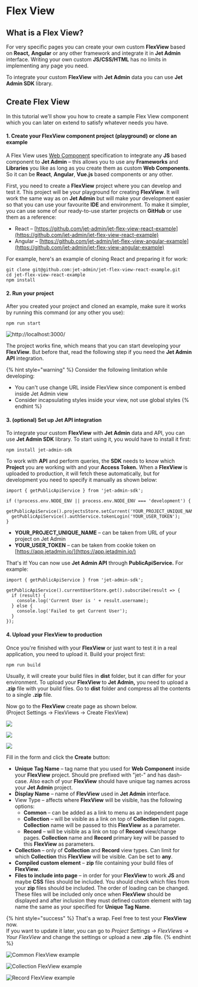 # Flex View

## What is a Flex View?

For very specific pages you can create your own custom **FlexView** based on **React,** **Angular** or any other framework and integrate it in **Jet Admin** interface. Writing your own custom **JS/CSS/HTML** has no limits in implementing any page you need.

To integrate your custom **FlexView** with **Jet Admin** data you can use **Jet Admin SDK** library.

## Create Flex View

In this tutorial we'll show you how to create a sample Flex View component which you can later on extend to satisfy whatever needs you have.

#### 1. Create your FlexView component project \(playground\) or clone an example

A Flex View uses [Web Component](https://www.webcomponents.org/introduction) specification to integrate any **JS** based component to **Jet Admin** – this allows you to use any **Frameworks** and **Libraries** you like as long as you create them as custom **Web Components**. So it can be **React**, **Angular**, **Vue.js** based components or any other.

First, you need to create a **FlexView** project where you can develop and test it. This project will be your playground for creating **FlexView**. It will work the same way as on **Jet Admin** but will make your development easier so that you can use your favourite **IDE** and environment. To make it simpler, you can use some of our ready-to-use starter projects on **GitHub** or use them as a reference:

* React – [https://github.com/jet-admin/jet-flex-view-react-example](https://github.com/jet-admin/jet-flex-view-react-example)
* Angular – [https://github.com/jet-admin/jet-flex-view-angular-example](https://github.com/jet-admin/jet-flex-view-angular-example)

For example, here's an example of cloning React and preparing it for work:

```
git clone git@github.com:jet-admin/jet-flex-view-react-example.git
cd jet-flex-view-react-example
npm install
```

#### 2. Run your project

After you created your project and cloned an example, make sure it works by running this command \(or any other you use\):

```
npm run start
```

![http://localhost:3000/](../../.gitbook/assets/image%20%2812%29.png)

The project works fine, which means that you can start developing your **FlexView**. But before that, read the following step if you need the **Jet Admin API** integration.

{% hint style="warning" %}
Consider the following limitation while developing:

* You can't use change URL inside FlexView since component is embed inside Jet Admin view
* Consider incapsulating styles inside your view, not use global styles
{% endhint %}

#### 3. \(optional\) Set up Jet API integration

To integrate your custom **FlexView** with **Jet Admin** data and API, you can use **Jet Admin SDK** library. To start using it, you would have to install it first:

```
npm install jet-admin-sdk
```

To work with **API** and perform queries, the **SDK** needs to know which **Project** you are working with and your **Access Token.** When a **FlexView** is uploaded to production, it will fetch these automatically, but for development you need to specify it manually as shown below:

```
import { getPublicApiService } from 'jet-admin-sdk';

if (!process.env.NODE_ENV || process.env.NODE_ENV === 'development') {
  getPublicApiService().projectsStore.setCurrent('YOUR_PROJECT_UNIQUE_NAME');
  getPublicApiService().authService.tokenLogin('YOUR_USER_TOKEN');
}
```

* **YOUR\_PROJECT\_UNIQUE\_NAME** – can be taken from URL of your project on Jet Admin
* **YOUR\_USER\_TOKEN** – can be taken from cookie token on [https://app.jetadmin.io/](https://app.jetadmin.io/)

That's it! You can now use **Jet Admin API** through **PublicApiService.** For example:

```
import { getPublicApiService } from 'jet-admin-sdk';

getPublicApiService().currentUserStore.get().subscribe(result => {
  if (result) {
    console.log('Current User is ' + result.username);
  } else {
    console.log('Failed to get Current User');
  }
});
```

####  4. Upload your FlexView to production

Once you're finished with your **FlexView** or just want to test it in a real application, you need to upload it. Build your project first:

```
npm run build
```

Usually, it will create your build files in **dist** folder, but it can differ for your environment. To upload your **FlexView** to **Jet Admin,** you need to upload a **.zip** file with your build files. Go to **dist** folder and compress all the contents to a single **.zip** file.

Now go to the **FlexView** create page as shown below.  
\(Project Settings → FlexViews → Create FlexView\)

![](../../.gitbook/assets/image%20%28162%29.png)

![](../../.gitbook/assets/image%20%28184%29.png)

![](../../.gitbook/assets/image%20%28137%29.png)

Fill in the form and click the **Create** button:

* **Unique Tag Name** – tag name that you used for **Web Component** inside your **FlexView** project. Should pre prefixed with "jet-" and has dash-case. Also each of your **FlexView** should have unique tag names across your **Jet Admin** project.
* **Display Name** – name of **FlevView** used in **Jet Admin** interface.
* View Type – affects where **FlexView** will be visible, has the following options:
  * **Common** – can be added as a link to menu as an independent page
  * **Collection** – will be visible as a link on top of **Collection** list pages. **Collection** name will be passed to this **FlexView** as a parameter.
  * **Record** – will be visible as a link on top of **Record** view/change pages. **Collection** name and **Record** primary key will be passed to this **FlexView** as parameters.
* **Collection** – only of **Collection** and **Record** view types. Can limit for which **Collection** this **FlexView** will be visible. Can be set to **any**.
* **Compiled custom element** – **zip** file containing your build files of **FlexView**.
* **Files to include into page** – in order for your **FlexView** to work **JS** and maybe **CSS** files should be included. You should check which files from your **zip** files should be included. The order of loading can be changed. These files will be included only once when **FlexView** should be displayed and after inclusion they must defined custom element with tag name the same as your specified for **Unique Tag Name**.

{% hint style="success" %}
That's a wrap. Feel free to test your **FlexView** now.  
If you want to update it later, you can go to _Project Settings → FlexViews → Your FlexView_ and change the settings or upload a new **.zip** file.
{% endhint %}

![Common FlexView example](../../.gitbook/assets/image%20%28224%29.png)

![Collection FlexView example](../../.gitbook/assets/image%20%2828%29.png)

![Record FlexView example](../../.gitbook/assets/image%20%28216%29.png)



